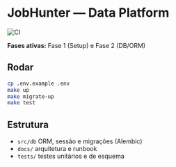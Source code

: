 # JobHunter — Data Platform

![CI](https://github.com/<seu-usuario>/<seu-repo>/actions/workflows/ci.yml/badge.svg)


**Fases ativas:** Fase 1 (Setup) e Fase 2 (DB/ORM)

## Rodar
```bash
cp .env.example .env
make up
make migrate-up
make test
````

## Estrutura

* `src/db` ORM, sessão e migrações (Alembic)
* `docs/` arquitetura e runbook
* `tests/` testes unitários e de esquema
